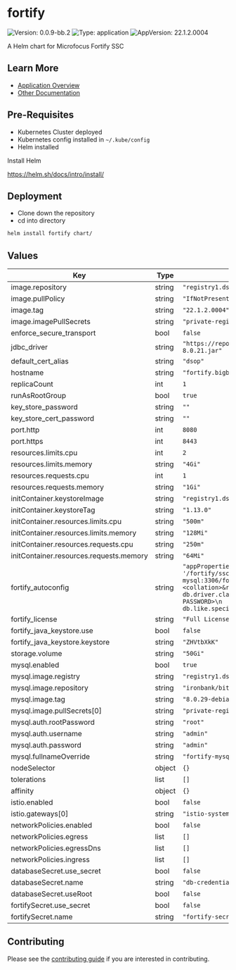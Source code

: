 # fortify

![Version: 0.0.9-bb.2](https://img.shields.io/badge/Version-0.0.9--bb.2-informational?style=flat-square) ![Type: application](https://img.shields.io/badge/Type-application-informational?style=flat-square) ![AppVersion: 22.1.2.0004](https://img.shields.io/badge/AppVersion-22.1.2.0004-informational?style=flat-square)

A Helm chart for Microfocus Fortify SSC

## Learn More
* [Application Overview](docs/overview.md)
* [Other Documentation](docs/)

## Pre-Requisites

* Kubernetes Cluster deployed
* Kubernetes config installed in `~/.kube/config`
* Helm installed

Install Helm

https://helm.sh/docs/intro/install/

## Deployment

* Clone down the repository
* cd into directory
```bash
helm install fortify chart/
```

## Values

| Key | Type | Default | Description |
|-----|------|---------|-------------|
| image.repository | string | `"registry1.dso.mil/ironbank/microfocus/fortify/ssc"` |  |
| image.pullPolicy | string | `"IfNotPresent"` |  |
| image.tag | string | `"22.1.2.0004"` |  |
| image.imagePullSecrets | string | `"private-registry"` |  |
| enforce_secure_transport | bool | `false` |  |
| jdbc_driver | string | `"https://repo1.maven.org/maven2/mysql/mysql-connector-java/8.0.21/mysql-connector-java-8.0.21.jar"` |  |
| default_cert_alias | string | `"dsop"` |  |
| hostname | string | `"fortify.bigbang.dev"` |  |
| replicaCount | int | `1` |  |
| runAsRootGroup | bool | `true` |  |
| key_store_password | string | `""` |  |
| key_store_cert_password | string | `""` |  |
| port.http | int | `8080` |  |
| port.https | int | `8443` |  |
| resources.limits.cpu | int | `2` |  |
| resources.limits.memory | string | `"4Gi"` |  |
| resources.requests.cpu | int | `1` |  |
| resources.requests.memory | string | `"1Gi"` |  |
| initContainer.keystoreImage | string | `"registry1.dso.mil/ironbank/redhat/openjdk/openjdk13"` |  |
| initContainer.keystoreTag | string | `"1.13.0"` |  |
| initContainer.resources.limits.cpu | string | `"500m"` |  |
| initContainer.resources.limits.memory | string | `"128Mi"` |  |
| initContainer.resources.requests.cpu | string | `"250m"` |  |
| initContainer.resources.requests.memory | string | `"64Mi"` |  |
| fortify_autoconfig | string | `"appProperties:\n  host.validation: false\n  searchIndex.location: '/fortify/ssc/index'\ndatasourceProperties:\n  jdbc.url: \"jdbc:mysql://fortify-mysql:3306/fortify?useSSL=false&connectionCollation=<collation>&rewriteBatchedStatements=true&max_allowed_packet=1073741824&sql_mode=TRADITIONAL\"\n  db.driver.class: com.mysql.cj.jdbc.Driver\n  db.username: <DB-USER>\n  db.password: <DB-PASSWORD>\n  db.dialect: com.fortify.manager.util.hibernate.MySQLDialect\n  db.like.specialCharacters: '%_\\\\'\ndbMigrationProperties:\n  migration.enabled: true\n"` |  |
| fortify_license | string | `"Full License\n"` |  |
| fortify_java_keystore.use | bool | `false` |  |
| fortify_java_keystore.keystore | string | `"ZHVtbXkK"` |  |
| storage.volume | string | `"50Gi"` |  |
| mysql.enabled | bool | `true` |  |
| mysql.image.registry | string | `"registry1.dso.mil"` |  |
| mysql.image.repository | string | `"ironbank/bitnami/mysql8"` |  |
| mysql.image.tag | string | `"8.0.29-debian-10-r37"` |  |
| mysql.image.pullSecrets[0] | string | `"private-registry"` |  |
| mysql.auth.rootPassword | string | `"root"` |  |
| mysql.auth.username | string | `"admin"` |  |
| mysql.auth.password | string | `"admin"` |  |
| mysql.fullnameOverride | string | `"fortify-mysql"` |  |
| nodeSelector | object | `{}` |  |
| tolerations | list | `[]` |  |
| affinity | object | `{}` |  |
| istio.enabled | bool | `false` |  |
| istio.gateways[0] | string | `"istio-system/main"` |  |
| networkPolicies.enabled | bool | `false` |  |
| networkPolicies.egress | list | `[]` |  |
| networkPolicies.egressDns | list | `[]` |  |
| networkPolicies.ingress | list | `[]` |  |
| databaseSecret.use_secret | bool | `false` |  |
| databaseSecret.name | string | `"db-credentials-mysql"` |  |
| databaseSecret.useRoot | bool | `false` |  |
| fortifySecret.use_secret | bool | `false` |  |
| fortifySecret.name | string | `"fortify-secret"` |  |

## Contributing

Please see the [contributing guide](./CONTRIBUTING.md) if you are interested in contributing.
